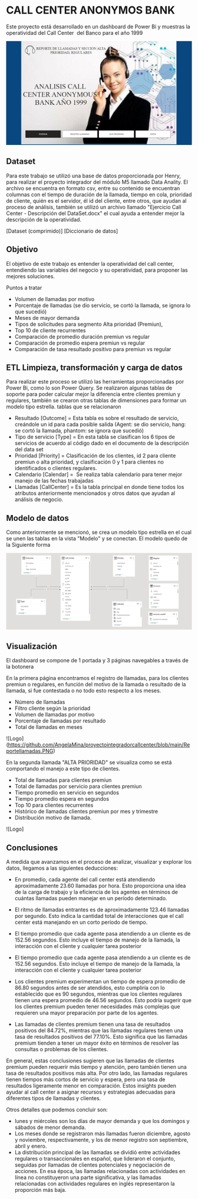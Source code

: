 # CALL CENTER ANONYMOS BANK

Este proyecto está desarrollado en un dashboard de Power Bi y muestras la operatividad del Call Center  del Banco para el año 1999

![Logo](https://github.com/AngelaMina/proyectointegradorcallcenter/blob/main/Portada.PNG)

## Dataset

Para este trabajo se utilizó una base de datos proporcionada por Henry, para realizar el proyecto integrador del módulo M5 llamado Data Anality.
El archivo se encuentra en formato csv, entre su contenido se encuentran columnas con el tiempo de duración de la llamada, tiempo en cola, prioridad de cliente, quién es el servidor, él id del cliente, entre otros, que ayudan al proceso de análisis, también se utilizó un archivo llamado "Ejercicio Call Center - Descripción del DataSet.docx" el cual ayuda a entender mejor la descripción de la operatividad.

[Dataset (comprimido)]
[Diccionario de datos]

## Objetivo 

El objetivo de este trabajo es entender la operatividad del call center, entendiendo las variables del negocio y su operatividad, para proponer las mejores soluciones.

Puntos a tratar

- Volumen de llamadas por motivo
- Porcentaje de llamadas (se dio servicio, se cortó la llamada, se ignora lo que sucedió)
- Meses de mayor demanda
- Tipos de solicitudes para segmento Alta prioridad (Premiun),
- Top 10 de cliente recurrentes
- Comparación de promedio duración premiun vs regular
- Comparación de promedio espera premiun vs regular
- Comparación de tasa resultado positivo para premiun vs regular

## ETL Limpieza, transformación y carga de datos

Para realizar este proceso se utilizó las herramientas proporcionadas por Power Bi, como lo son Power Query.
Se realizaron algunas tablas de soporte para poder calcular mejor la diferencia entre clientes premiun y regulares, también se crearon otras tablas de dimensiones para formar un modelo tipo estrella.
tablas que se relacionaron
- Resultado [Outcome] = Esta tabla es sobre el resultado de servicio, creándole un id para cada posible salida (Agent: se dio servicio, hang: se cortó la llamada, phantom: se ignora que sucedió)
- Tipo de servicio [Type] = En esta tabla se clasifican los 6 tipos de servicios de acuerdo al código dado en el documento de la descripción del data set
- Prioridad [Priority] = Clasificación de los clientes, id 2 para cliente premiun o alta prioridad, y clasificación 0 y 1 para clientes no identificados o clientes regulares.
- Calendario [Calendar] =  Se realiza tabla calendario para tener mejor manejo de las fechas trabajadas
- Llamadas [CallCenter] = Es la tabla principal en donde tiene todos los atributos anteriormente mencionados y otros datos que ayudan al análisis de negocio.

## Modelo de datos

Como anteriormente se mencionó, se crea un modelo tipo estrella en el cual se unen las tablas en la vista "Modelo" y se conectan. El modelo quedo de la Siguiente forma

![Logo](https://github.com/AngelaMina/proyectointegradorcallcenter/blob/main/Esquematipoestrella.PNG)

## Visualización

El dashboard se compone de 1 portada y 3 páginas navegables a través de la botonera

En la primera página encontramos el registro de llamadas, para los clientes premiun o regulares, en función del motivo de la llamada o resultado de la llamada, si fue contestada o no todo esto respecto a los meses.

- Número de llamadas
- Filtro cliente según la prioridad
- Volumen de llamadas por motivo
- Porcentaje de llamadas por resultado
- Total de llamadas en meses

![Logo] (https://github.com/AngelaMina/proyectointegradorcallcenter/blob/main/Reportellamadas.PNG)

En la segunda llamada "ALTA PRIORIDAD" se visualiza como se está comportando el manejo a este tipo de clientes.

- Total de llamadas para clientes premiun 
- Total de llamadas por servicio para clientes premiun
- Tiempo promedio en servicio en segundos
- Tiempo promedio espera en segundos
- Top 10 para clientes recurrentes
- Histórico de llamadas clientes premiun por mes y trimestre
- Distribución motivo de llamada.

![Logo]

## Conclusiones 


A medida que avanzamos en el proceso de analizar, visualizar y explorar los datos, llegamos a las siguientes deducciones:

- En promedio, cada agente del call center está atendiendo aproximadamente 23.60 llamadas por hora. Esto proporciona una idea de la carga de trabajo y la eficiencia de los agentes en términos de cuántas llamadas pueden manejar en un período determinado.

- El ritmo de llamadas entrantes es de aproximadamente 123.46 llamadas por segundo. Esto indica la cantidad total de interacciones que el call center está manejando en un corto período de tiempo.

- El tiempo promedio que cada agente pasa atendiendo a un cliente es de 152.56 segundos. Esto incluye el tiempo de manejo de la llamada, la interacción con el cliente y cualquier tarea posterior

- El tiempo promedio que cada agente pasa atendiendo a un cliente es de 152.56 segundos. Esto incluye el tiempo de manejo de la llamada, la interacción con el cliente y cualquier tarea posterior

- Los clientes premium experimentan un tiempo de espera promedio de 86.80 segundos antes de ser atendidos, esto cumpliría con lo establecido que es 90 segundos, mientras que los clientes regulares tienen una espera promedio de 46.56 segundos. Esto podría sugerir que los clientes premium pueden tener necesidades más complejas que requieren una mayor preparación por parte de los agentes.

- Las llamadas de clientes premium tienen una tasa de resultados positivos del 84.72%, mientras que las llamadas regulares tienen una tasa de resultados positivos del 77.10%. Esto significa que las llamadas premium tienden a tener un mayor éxito en términos de resolver las consultas o problemas de los clientes.

En general, estas conclusiones sugieren que las llamadas de clientes premium pueden requerir más tiempo y atención, pero también tienen una tasa de resultados positivos más alta. Por otro lado, las llamadas regulares tienen tiempos más cortos de servicio y espera, pero una tasa de resultados ligeramente menor en comparación. Estos insights pueden ayudar al call center a asignar recursos y estrategias adecuadas para diferentes tipos de llamadas y clientes.

Otros detalles que podemos concluir son:

- lunes y miércoles son los días de mayor demanda y que los domingos y sábados de menor demanda.
- Los meses donde se registraron más llamadas fueron diciembre, agosto y noviembre, respectivamente, y los de menor registro son septiembre, abril y enero.
- La distribución principal de las llamadas se dividió entre actividades regulares o transaccionales en español, que lideraron el conjunto, seguidas por llamadas de clientes potenciales y negociación de acciones. En esa época, las llamadas relacionadas con actividades en línea no constituyeron una parte significativa, y las llamadas relacionadas con actividades regulares en inglés representaron la proporción más baja.


